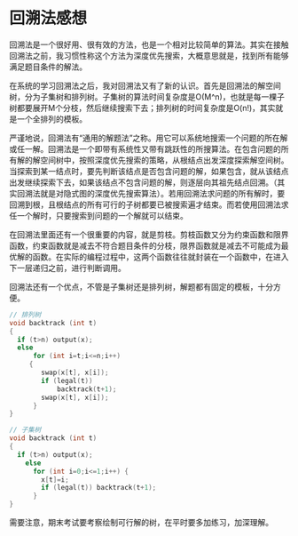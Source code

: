 # 回溯法感想

回溯法是一个很好用、很有效的方法，也是一个相对比较简单的算法。其实在接触回溯法之前，我习惯性称这个方法为深度优先搜索，大概意思就是，找到所有能够满足题目条件的解法。

在系统的学习回溯法之后，我对回溯法又有了新的认识。首先是回溯法的解空间树，分为子集树和排列树。子集树的算法时间复杂度是O(M^n)，也就是每一棵子树都要展开M个分枝，然后继续搜索下去；排列树的时间复杂度是O(n!)，其实就是一个全排列的模板。

严谨地说，回溯法有“通用的解题法”之称。用它可以系统地搜索一个问题的所在解或任一解。回溯法是一个即带有系统性又带有跳跃性的所搜算法。在包含问题的所有解的解空间树中，按照深度优先搜索的策略，从根结点出发深度探索解空间树。当探索到某一结点时，要先判断该结点是否包含问题的解，如果包含，就从该结点出发继续探索下去，如果该结点不包含问题的解，则逐层向其祖先结点回溯。（其实回溯法就是对隐式图的深度优先搜索算法）。若用回溯法求问题的所有解时，要回溯到根，且根结点的所有可行的子树都要已被搜索遍才结束。而若使用回溯法求任一个解时，只要搜索到问题的一个解就可以结束。

在回溯法里面还有一个很重要的内容，就是剪枝。剪枝函数又分为约束函数和限界函数，约束函数就是减去不符合题目条件的分枝，限界函数就是减去不可能成为最优解的函数。在实际的编程过程中，这两个函数往往就封装在一个函数中，在进入下一层递归之前，进行判断调用。

回溯法还有一个优点，不管是子集树还是排列树，解题都有固定的模板，十分方便。

```C
// 排列树
void backtrack (int t)
{
  if (t>n) output(x);
  else
      for (int i=t;i<=n;i++) 
     {
        swap(x[t], x[i]);
        if (legal(t))  
            backtrack(t+1);
        swap(x[t], x[i]);
      }
} 
```

```C
// 子集树
void backtrack (int t)
{
  if (t>n) output(x);
    else
      for (int i=0;i<=1;i++) {
        x[t]=i;
        if (legal(t)) backtrack(t+1);
      }
}
```

需要注意，期末考试要考察绘制可行解的树，在平时要多加练习，加深理解。
